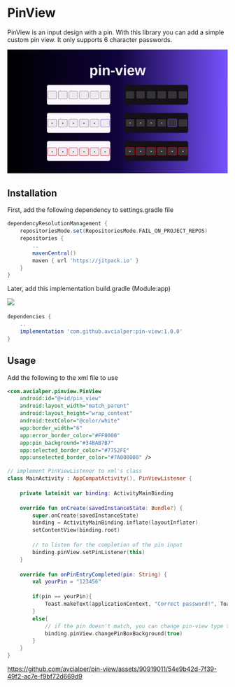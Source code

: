 # PinView
PinView is an input design with a pin. With this library you can add a simple custom pin view. It only supports 6 character passwords.

![pin view](images/pinview.jpg)

## Installation
First, add the following dependency to settings.gradle file
```gradle
dependencyResolutionManagement {
    repositoriesMode.set(RepositoriesMode.FAIL_ON_PROJECT_REPOS)
    repositories {
        ..
        mavenCentral()
        maven { url 'https://jitpack.io' }
    }
}
```
Later, add this implementation build.gradle (Module:app)

[![](https://jitpack.io/v/avcialper/pin-view.svg)](https://jitpack.io/#avcialper/pin-view)

```gradle
dependencies {
    ..
    implementation 'com.github.avcialper:pin-view:1.0.0'
}
```

## Usage
Add the following to the xml file to use
```xml
<com.avcialper.pinview.PinView
    android:id="@+id/pin_view"
    android:layout_width="match_parent"
    android:layout_height="wrap_content"
    android:textColor="@color/white"
    app:border_width="6"
    app:error_border_color="#FF0000"
    app:pin_background="#34BAB7B7"
    app:selected_border_color="#7752FE"
    app:unselected_border_color="#7A000000" />
```
```kotlin
// implement PinViewListener to xml's class
class MainActivity : AppCompatActivity(), PinViewListener {

    private lateinit var binding: ActivityMainBinding

    override fun onCreate(savedInstanceState: Bundle?) {
        super.onCreate(savedInstanceState)
        binding = ActivityMainBinding.inflate(layoutInflater)
        setContentView(binding.root)

        // to listen for the completion of the pin input
        binding.pinView.setPinListener(this)
    }

    override fun onPinEntryCompleted(pin: String) {
        val yourPin = "123456"

        if(pin == yourPin){
            Toast.makeText(applicationContext, "Correct password!", Toast.LENGTH_SHORT).show()
        }
        else{
            // if the pin doesn't match, you can change pin-view type to error
            binding.pinView.changePinBoxBackground(true)
        }
    }
}
```

https://github.com/avcialper/pin-view/assets/90919011/54e9b42d-7f39-49f2-ac7e-f9bf72d669d9

